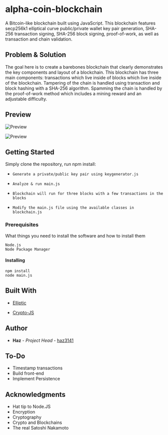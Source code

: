 # alpha-coin-blockchain
A Bitcoin-like blockchain built using JavaScript. This blockchain features secp256k1 elliptical curve public/private wallet key pair generation, SHA-256 transaction signing, SHA-256 block signing, proof-of-work, as well as transaction and chain validation.

## Problem & Solution

The goal here is to create a barebones blockchain that clearly demonstrates the key components and layout of a blockchain. This blockchain has three main components: transactions which live inside of blocks which live inside of the blockchain. Tampering of the chain is handled using transaction and block hashing with a SHA-256 algorithm. Spamming the chain is handled by the proof-of-work method which includes a mining reward and an adjustable difficulty.

## Preview

![Preview](https://raw.githubusercontent.com/haz3141/alpha-coin-blockchain/master/images/screenshot-keygen.PNG)

![Preview](https://raw.githubusercontent.com/haz3141/alpha-coin-blockchain/master/images/screenshot-genesis.PNG)

## Getting Started

Simply clone the repository, run npm install:

* `Generate a private/public key pair using keygenerator.js`

* `Analyze & run main.js`

* `Blockchain will run for three blocks with a few transactions in the blocks`

* `Modify the main.js file using the available classes in blockchain.js`

### Prerequisites

What things you need to install the software and how to install them

```
Node.js
Node Package Manager
```

#### Installing

```
npm install
node main.js
```

## Built With

* [Elliptic](https://www.npmjs.com/package/elliptic)
   
* [Crypto-JS](https://www.npmjs.com/package/crypto-js)
   

## Author

* **Haz** - *Project Head* - [haz3141](https://github.com/haz3141)

## To-Do

* Timestamp transactions
* Build front-end
* Implement Persistence

## Acknowledgments

* Hat tip to Node.JS
* Encryption
* Cryptography
* Crypto and Blockchains
* The real Satoshi Nakamoto
